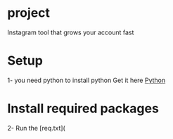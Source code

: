 # project
Instagram tool that grows your account fast

# Setup
1- you need python to install python
Get it here [Python](https://www.python.org/downloads/)

# Install required packages
2- Run the [req.txt](
